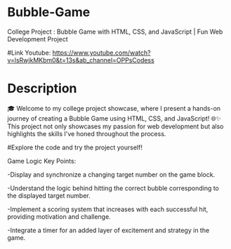 # Bubble-Game
College Project : Bubble Game with HTML, CSS, and JavaScript | Fun Web Development Project

#Link
Youtube: https://www.youtube.com/watch?v=lsRwjkMKbm0&t=13s&ab_channel=OPPsCodess

# Description
🎓 Welcome to my college project showcase, where I present a hands-on journey of creating a Bubble Game using HTML, CSS, and JavaScript! 🌐✨ This project not only showcases my passion for web development but also highlights the skills I've honed throughout the process.

#Explore the code and try the project yourself! 



Game Logic Key Points:

  -Display and synchronize a changing target number on the game block.

  -Understand the logic behind hitting the correct bubble corresponding to the displayed target number.

  -Implement a scoring system that increases with each successful hit, providing motivation and challenge.

  -Integrate a timer for an added layer of excitement and strategy in the game.
